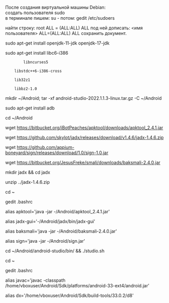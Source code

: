 После создания виртуальной машины Debian:  
создать пользователя sudo  
в терминале пишем: su -
потом: gedit /etc/sudoers

найти строку: root ALL = (ALL:ALL) ALL
под ней дописать: <имя пользователя> ALL=(ALL:ALL) ALL
сохранить документ.

sudo apt-get install openjdk-11-jdk openjdk-17-jdk  



sudo apt-get install libc6-i386   

			libncurses5   

		libstdc++6-i386-cross   

		lib32z1   

		libbz2-1.0  

		

mkdir ~/Android; tar -xf android-studio-2022.1.1.3-linux.tar.gz -C ~/Android  



sudo apt-get install adb  



cd ~/Android  



wget https://bitbucket.org/iBotPeaches/apktool/downloads/apktool_2.4.1.jar  



wget https://github.com/skylot/jadx/releases/download/v1.4.6/jadx-1.4.6.zip  



wget https://github.com/appium-boneyard/sign/releases/download/1.0/sign-1.0.jar  



wget https://bitbucket.org/JesusFreke/smali/downloads/baksmali-2.4.0.jar  



mkdir jadx && cd jadx  

unzip ../jadx-1.4.6.zip  



cd ~  

gedit .bashrc  



alias apktool='java -jar -/Android/арktool_2.4.1.jar'  

alias jadx-gui='-/Android/jadx/bin/jadx-gui'  

alias baksmali='java -jar -/Android/baksmali-2.4.0.jar'  

alias sign='java -jar -/Android/sign.jar'  

cd ~/Android/android-studio/bin/ && ./studio.sh  

cd ~  

gedit .bashrc  

alias javac='javac -classpath /home/vboxuser/Android/Sdk/platforms/android-33-ext4/android.jar'  

alias dx='/home/vboxuser/Android/Sdk/build-tools/33.0.2/d8'  



